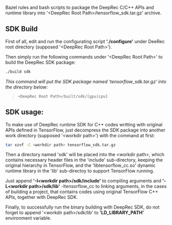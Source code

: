 Bazel rules and bash scripts to package the DeepRec C/C++ APIs and
runtime library into '\<DeepRec Root Path\>/tensorflow_sdk.tar.gz' archive.

## SDK Build

First of all, edit and run the configurating script **'./configure'** under
DeeRec root directory (supposed '\<DeepRec Root Path\>').

Then simply run the following commands under '\<DeepRec Root Path\>' to build
the DeepRec SDK package:

```sh
./build sdk
```
_This command will put the SDK package named 'tensorflow\_sdk.tar.gz' into
the directory below:_
>     <DeepRec Root Path>/built/sdk/[gpu|cpu]

## SDK usage:

To make use of DeepRec runtime SDK for C++ codes writting with original APIs
defined in TensorFlow, just decompress the SDK package into another work
directory (supposed '\<workdir path\>') with the command at first:

```sh
tar xzvf -C <workdir path> tensorflow_sdk.tar.gz
```

Then a directory named 'sdk' will be placed into the \<workdir path\>, which
contains necessary header files in the 'include' sub-directory, keeping the
original hierarchy in TensorFlow, and the 'libtensorflow_cc.so' dynamic
runtime library in the 'lib' sub-directoy to support TensorFlow running.

Just append **'-I\<workdir path\>/sdk/include'** to compiling arguments and
**'-L\<workdir path\>/sdk/lib'** -ltensorflow_cc to linking arguments, in the
cases of building a project, that contains codes using original TensorFlow
C++ APIs, together with DeepRec SDK.

Finally, to successfully run the binary building with DeepRec SDK, do not
forget to append '\<workdir path\>/sdk/lib' to **'LD_LIBRARY_PATH'** environment
variable.
